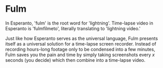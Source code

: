 # Fulm

In Esperanto, 'fulm' is the root word for 'lightning'. Time-lapse video in Esperanto is 'fulmfilmeto', literally translating to 'lightning video.'

Just like how Esperanto serves as the universal language, Fulm presents itself as a universal solution for a time-lapse screen recorder. Instead of recording hours-long footage only to be condensed into a few minutes, Fulm saves you the pain and time by simply taking screenshots every *x* seconds (you decide) which then combine into a time-lapse video.
